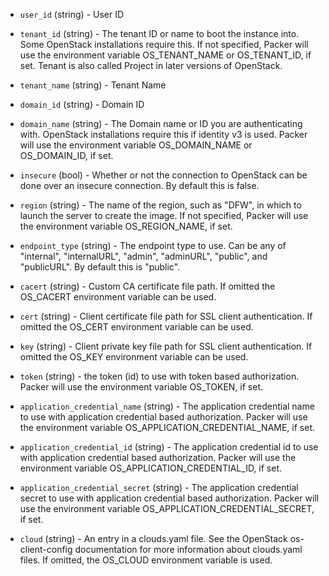 <!-- Code generated from the comments of the AccessConfig struct in builder/openstack/access_config.go; DO NOT EDIT MANUALLY -->

-   `user_id` (string) - User ID
-   `tenant_id` (string) - The tenant ID or name to boot the
instance into. Some OpenStack installations require this. If not specified,
Packer will use the environment variable OS_TENANT_NAME or
OS_TENANT_ID, if set. Tenant is also called Project in later versions of
OpenStack.

-   `tenant_name` (string) - Tenant Name
-   `domain_id` (string) - Domain ID
-   `domain_name` (string) - The Domain name or ID you are
authenticating with. OpenStack installations require this if identity v3 is
used. Packer will use the environment variable OS_DOMAIN_NAME or
OS_DOMAIN_ID, if set.

-   `insecure` (bool) - Whether or not the connection to OpenStack can be
done over an insecure connection. By default this is false.

-   `region` (string) - The name of the region, such as "DFW", in which to
launch the server to create the image. If not specified, Packer will use
the environment variable OS_REGION_NAME, if set.

-   `endpoint_type` (string) - The endpoint type to use. Can be any of
"internal", "internalURL", "admin", "adminURL", "public", and "publicURL".
By default this is "public".

-   `cacert` (string) - Custom CA certificate file path. If omitted the
OS_CACERT environment variable can be used.

-   `cert` (string) - Client certificate file path for SSL client
authentication. If omitted the OS_CERT environment variable can be used.

-   `key` (string) - Client private key file path for SSL client
authentication. If omitted the OS_KEY environment variable can be used.

-   `token` (string) - the token (id) to use with token based authorization.
Packer will use the environment variable OS_TOKEN, if set.

-   `application_credential_name` (string) - The application credential name to
use with application credential based authorization. Packer will use the
environment variable OS_APPLICATION_CREDENTIAL_NAME, if set.

-   `application_credential_id` (string) - The application credential id to
use with application credential based authorization. Packer will use the
environment variable OS_APPLICATION_CREDENTIAL_ID, if set.

-   `application_credential_secret` (string) - The application credential secret
to use with application credential based authorization. Packer will use the
environment variable OS_APPLICATION_CREDENTIAL_SECRET, if set.

-   `cloud` (string) - An entry in a clouds.yaml file. See the OpenStack
os-client-config
documentation
for more information about clouds.yaml files. If omitted, the OS_CLOUD
environment variable is used.
